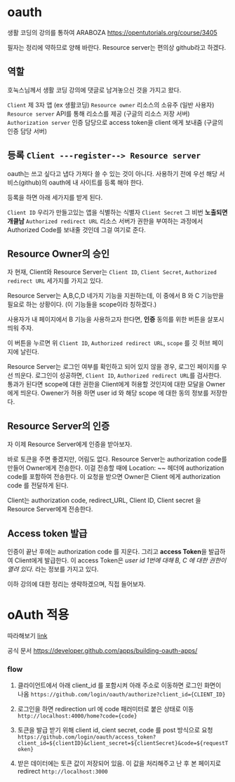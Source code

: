 # oauth

생활 코딩의 강의를 통하여 ARABOZA  https://opentutorials.org/course/3405 

필자는 정리에 약하므로 양해 바란다. Resource server는 편의상 github라고 하겠다.

## 역할

호눅스님께서 생활 코딩 강의에 댓글로 남겨놓으신 것을 가지고 왔다.

`Client`   제 3자 앱 (ex 생활코딩)
`Resource owner`   리소스의 소유주 (일반 사용자)
`Resource server`   API를 통해 리소스를 제공 (구글의 리소스 저장 서버)
`Authorization server`   인증 담당으로 access token을 client 에게 보내줌 (구글의 인증 담당 서버) 

## 등록	`Client ---register--> Resource server`

oauth는 쓰고 싶다고 냅다 가져다 쓸 수 있는 것이 아니다. 사용하기 전에 우선 해당 서비스(github)의 oauth에 내 사이트를 등록 해야 한다.



등록을 하면 아래 세가지를 받게 된다.

`Client ID`  우리가 만들고있는 앱을 식별하는 식별자
`Client Secret` 그 비번 **노출되면 개클남**
`Authorized redirect URL` 리소스 서버가 권한을 부여하는 과정에서 Authorized Code를 보내줄 것인데 그걸 여기로 준다.



## Resource Owner의 승인

자 현재, Client와 Resource Server는  `Client ID`, `Client Secret`, `Authorized redirect URL` 세가지를 가지고 있다.

Resource Server는 A,B,C,D 네가지 기능을 지원하는데, 이 중에서 B 와 C 기능만을 필요로 하는 상황이다. (이 기능들을 scope이라 칭하겠다.)

사용자가 내 페이지에서 B 기능을 사용하고자 한다면, **인증** 동의를 위한 버튼을 살포시 띄워 주자.

이 버튼을 누르면 위 `Client ID`, `Authorized redirect URL`, `scope` 를 깃 허브 페이지에 날린다.

Resource Server는 로그인 여부를 확인하고 되어 있지 않을 경우, 로그인 페이지를 우선 띄운다. 로그인이 성공하면, `Client ID`, `Authorized redirect URL`를 검사한다. 통과가 된다면 scope에 대한 권한을 Client에게 허용할 것인지에 대한 모달을 Owner에게 띄운다. Owener가 허용 하면 user id 와 해당 scope 에 대한 동의 정보를 저장한다.



## Resource Server의 인증

자 이제 Resource Server에게 인증을 받아보자.

바로 토큰을 주면 좋겠지만, 어림도 없다.
Resource Server는 authorization code를 만들어 Owner에게 전송한다.
이걸 전송할 때에 Location: ~~ 헤더에 authorization code를 포함하여 전송한다. 이 요청을 받으면  Owner은 Client 에게 authorization code 를 전달하게 된다.

Client는 authorization code, redirect_URL, Client ID,  Client secret 을 Resource Server에게 전송한다.



## Access token 발급

인증이 끝난 후에는 authorization code 를 지운다. 그리고 **access Token**을 발급하여 Client에게 발급한다. 이 access Token은 *user id 1번에 대해 B, C 에 대한 권한이 열려 있다.* 라는 정보를 가지고 있다.

이하 강의에 대한 정리는 생략하겠으며, 직접 들어보자.





# oAuth 적용

따라해보기 [link](https://medium.com/shriram-navaratnalingam/authentication-using-github-oauth-2-0-with-nodejs-be1091ce10a7/)

공식 문서 https://developer.github.com/apps/building-oauth-apps/ 

### flow

1. 클라이언트에서 아래 client_id 를 포함시켜 아래 주소로 이동하면 로그인 화면이 나옴
   `https://github.com/login/oauth/authorize?client_id={CLIENT_ID}`

2. 로그인을 하면 redirection url 에 code 패러미터로 붙은 상태로 이동
   `http://localhost:4000/home?code={code}`

3. 토큰을 발급 받기 위해 client id, cient secret, code 를 post 방식으로 요청
   `https://github.com/login/oauth/access_token?client_id=${clientID}&client_secret=${clientSecret}&code=${requestToken}`

4. 받은 데이터에는 토큰 값이 저장되어 있음.
   이 값을 처리해주고 난 후 본 페이지로 redirect
   `http://localhost:3000`




